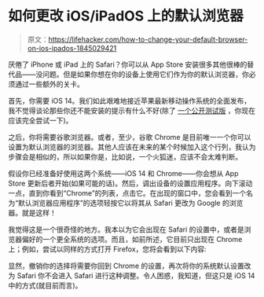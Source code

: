 # 如何更改 iOS/iPadOS 上的默认浏览器

> 原文：<https://lifehacker.com/how-to-change-your-default-browser-on-ios-ipados-1845029421>

厌倦了 iPhone 或 iPad 上的 Safari？你可以从 App Store 安装很多其他很棒的替代品——没问题。但是如果你想在你的设备上使用它们作为你的默认浏览器，你必须通过一些额外的关卡。



首先，你需要 iOS 14。我们如此艰难地接近苹果最新移动操作系统的全面发布，我不觉得谈论那些你还不能安装的提示有什么不好(除了 [一个公开测试版](https://lifehacker.com/how-to-get-started-with-the-ios-14-public-beta-1844324554) ，你现在应该完全尝试一下)。

之后，你将需要谷歌浏览器。或者，至少，谷歌 Chrome 是目前唯一一个你可以设置为默认浏览器的浏览器。其他人应该在未来的某个时候加入这个行列，我认为步骤会是相似的，所以如果你是，比如说，一个火狐迷，应该不会太难判断。

假设你已经准备好使用这两个系统——iOS 14 和 Chrome——你会想从 App Store 更新后者开始(如果可能的话)。然后，调出设备的设置应用程序。向下滚动一点，直到你看到“Chrome”的列表，点击它。在出现的窗口中，您会看到一个名为“默认浏览器应用程序”的选项轻按它以将其从 Safari 更改为 Google 的浏览器。就是这样！

我觉得这是一个很奇怪的地方。我本以为它会出现在 Safari 的设置中，或者是浏览器偏好的一个更全系统的选项。而且，如前所述，它目前只出现在 Chrome 上；例如，尝试以同样的方式打开 Firefox，您将会看到以下内容:

显然，撤销你的选择将需要你回到 Chrome 的设置，再次将你的系统默认设置改为 Safari 你不会进入 Safari 进行这种调整。令人困惑，我知道，但这只是 iOS 14 中的方式(就目前而言)。